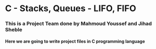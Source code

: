 # C - Stacks, Queues - LIFO, FIFO
### This is a Project Team done by Mahmoud Youssef and Jihad Sheble
#### Here we are going to write project files in C programming language
